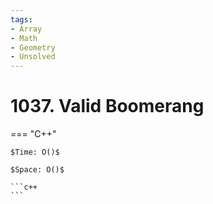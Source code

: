 ```yaml
---
tags:
- Array
- Math
- Geometry
- Unsolved
---
```



# 1037. Valid Boomerang

=== "C++"

    $Time: O()$

    $Space: O()$

    ```c++
    ```